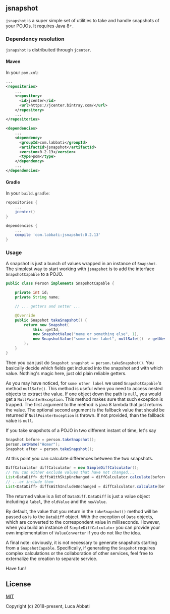 ## jsnapshot

`jsnapshot` is a super simple set of utilities to take and handle snapshots of your POJOs. It requires Java 8+.

### Dependency resolution

`jsnapshot` is distribuited through `jcenter`.

#### Maven
In your `pom.xml`:

```xml
...
<repositories>
    ...
    <repository>
      <id>jcenter</id>
      <url>https://jcenter.bintray.com/</url>
    </repository>
    ...
</repositories>

<dependencies>
    ...
    <dependency>
      <groupId>com.labbati</groupId>
      <artifactId>jsnapshot</artifactId>
      <version>0.2.13</version>
      <type>pom</type>
    </dependency>
    ...
</dependencies>
```

#### Gradle
In your `build.gradle`:

```groovy
repositories {
    ...
    jcenter()
}

dependencies {
    ...
    compile 'com.labbati:jsnapshot:0.2.13'
}
```

### Usage

A snapshot is just a bunch of values wrapped in an instance of `Snapshot`. The simplest way to start working with `jsnapshot` is to add the interface `SnapshotCapable` to a POJO.

```java
public class Person implements SnapshotCapable {

    private int id;
    private String name;

    // ... getters and setter ...

    @Override
    public Snapshot takeSnapshot() {
        return new Snapshot(
            this::getId,
            new SnapshotValue("name or something else", 1),
            new SnapshotValue("some other label", nullSafe(() -> getNested().getOther().getName(), "defaultValue"))
        );
    }
}
```

Then you can just do `Snapshot snapshot = person.takeSnapshot()`. You basically decide which fields get included into the snapshot and with which value. Nothing's magic here, just old plain reliable getters.

As you may have noticed, for `some other label` we used `SnapshotCapable`'s method `nullSafe()`. This method is useful when you need to access nested objects to extract the value. If one object down the path is `null`, you would get a `NullPointerException`. This method makes sure that such exception is trapped.
The first argument to the method is java 8 lambda that just returns the value. The optional second argument is the fallback value that should be returned if `NullPointerException` is thrown. If not provided, than the fallback value is `null`.

If you take snapshots of a POJO in two different instant of time, let's say

```java
Snapshot before = person.takeSnapshot();
person.setName("Homer");
Snapshot after = person.takeSnapshot();
```
At this point you can calculate differences between the two snapshots.

```java
DiffCalculator diffCalculator = new SimpleDiffCalculator();
// You can either exclude values that have not changed...
List<DataDiff> diffsWithSkipUnchanged = diffCalculator.calculate(before, after);
// ...or include them
List<DataDiff> diffsWithIncludeUnchanged = diffCalculator.calculate(before, after, true);
```

The returned value is a list of `DataDiff`. `DataDiff` is just a value object including a `label`, the `oldValue` and the `newValue`.

By default, the value that you return in the `takeSnapshot()` method will be passed as is to the `DataDiff` object. With the exception of `Date` objects, which are converted to the correspondent value in milliseconds. However, when you build an instance of `SimpleDiffCalculator` you can provide your own implementation of `ValueConverter` if you do not like the idea.

A final note: obviously, it is not necessary to generate snapshots starting from a `SnapshotCapable`. Specifically, if generating the `Snapshot` requires complex calculations or the collaboration of other services, feel free to externalize the creation to separate service.

Have fun!

## License

[MIT](http://opensource.org/licenses/MIT)

Copyright (c) 2018-present, Luca Abbati